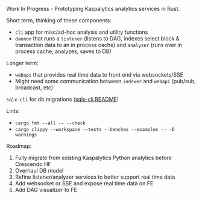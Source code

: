 Work In Progress - Prototyping Kaspalytics analytics services in Rust.

Short term, thinking of these components:
- `cli` app for misc/ad-hoc analysis and utility functions
- `daemon` that runs a `listener` (listens to DAG, indexes select block & transaction data to an in process cache) and `analyzer` (runs over in process cache, analyzes, saves to DB)

Longer term:
- `webapi` that provides real time data to front end via websockets/SSE
- Might need some communication between `indexer` and `webapi` (pub/sub, broadcast, etc)

`sqlx-cli` for db migrations ([sqlx-cli README](https://github.com/launchbadge/sqlx/blob/main/sqlx-cli/README.md))

Lints:
- `cargo fmt --all -- --check`
- `cargo clippy --workspace --tests --benches --examples -- -D warnings`

Roadmap:
1. Fully migrate from existing Kaspalytics Python analytics before Crescendo HF
2. Overhaul DB model
3. Refine listener/analyzer services to better support real time data
4. Add websocket or SSE and expose real time data on FE
5. Add DAG visualizer to FE